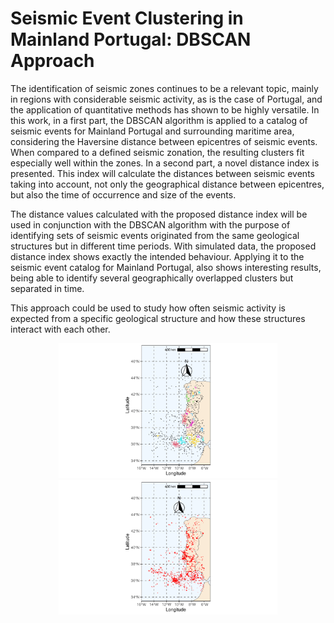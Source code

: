 # Seismic Event Clustering in Mainland Portugal: DBSCAN Approach

The identification of seismic zones continues to be a relevant topic, mainly in regions with considerable seismic activity, as is the case of Portugal, and the application of quantitative methods has shown to be highly versatile. In this work, in a first part, the DBSCAN algorithm is applied to a catalog of seismic events for Mainland Portugal and surrounding maritime area, considering the Haversine distance between epicentres of seismic events. When compared to a defined seismic zonation, the resulting clusters fit especially well within the zones. In a second part, a novel distance index is presented. This index will calculate the distances between seismic events taking into account, not only the geographical distance between epicentres, but also the time of occurrence and size of the events. 

The distance values calculated with the proposed distance index will be used in conjunction with the DBSCAN algorithm with the purpose of identifying sets of seismic events originated from the same geological structures but in different time periods. With simulated data, the proposed distance index shows exactly the intended behaviour. Applying it to the seismic event catalog for Mainland Portugal, also shows interesting results, being able to identify several geographically overlapped clusters but separated in time. 

This approach could be used to study how often seismic activity is expected from a specific geological structure and how these structures interact with each other.

<p align="center">
  <img src="https://github.com/andrebrito0/dbscan_seismic_data/blob/main/mapST.pdf" width="350" title="Geogrphical representation of earthquakes based on their magnitude.">
  <img src="https://github.com/andrebrito0/dbscan_seismic_data/blob/main/map.pdf" width="350" alt="Geogrphical representation of seismic clusters.">
</p>
